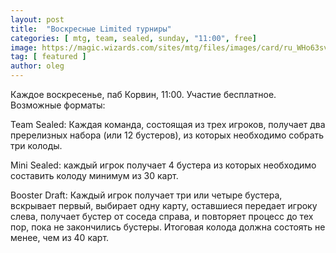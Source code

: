 ```yaml
---
layout: post
title:  "Воскресные Limited турниры"
categories: [ mtg, team, sealed, sunday, "11:00", free]
image: https://magic.wizards.com/sites/mtg/files/images/card/ru_WHo63svw7S.png
tag: [ featured ]
author: oleg
---
```

Каждое воскресенье, паб Корвин, 11:00. Участие бесплатное. Возможные форматы: 

Team Sealed: Каждая команда, состоящая из трех игроков, получает два пререлизных набора (или 12 бустеров), из которых необходимо собрать три колоды. 

Mini Sealed: каждый игрок получает 4 бустера из которых необходимо составить колоду минимум из 30 карт.

Booster Draft: Каждый игрок получает три или четыре бустера, вскрывает первый, выбирает одну карту, оставшиеся передает игроку слева, получает бустер от соседа справа, и повторяет процесс до тех пор, пока не закончились бустеры. Итоговая колода должна состоять не менее, чем из 40 карт.